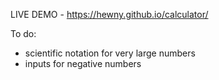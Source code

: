 LIVE DEMO - https://hewny.github.io/calculator/

To do: 
- scientific notation for very large numbers
- inputs for negative numbers